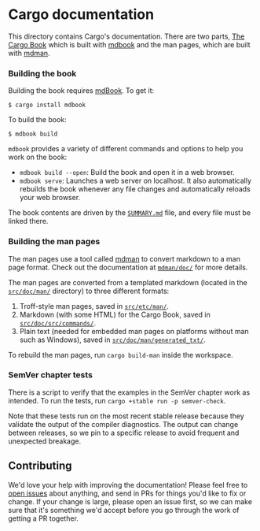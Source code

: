 # Cargo documentation

This directory contains Cargo's documentation. There are two parts, [The Cargo
Book] which is built with [mdbook] and the man pages, which are built with
[mdman].

[The Cargo Book]: https://doc.rust-lang.org/cargo/
[mdBook]: https://github.com/rust-lang/mdBook
[mdman]: https://github.com/rust-lang/cargo/tree/master/crates/mdman/

### Building the book

Building the book requires [mdBook]. To get it:

```console
$ cargo install mdbook
```

To build the book:

```console
$ mdbook build
```

`mdbook` provides a variety of different commands and options to help you work
on the book:

* `mdbook build --open`: Build the book and open it in a web browser.
* `mdbook serve`: Launches a web server on localhost. It also automatically
  rebuilds the book whenever any file changes and automatically reloads your
  web browser.

The book contents are driven by the [`SUMMARY.md`](src/SUMMARY.md) file, and
every file must be linked there.

### Building the man pages

The man pages use a tool called [mdman] to convert markdown to a man page
format. Check out the documentation at
[`mdman/doc/`](../../crates/mdman/doc/)
for more details.

The man pages are converted from a templated markdown (located in the
[`src/doc/man/`](man)
directory) to three different formats:

1. Troff-style man pages, saved in [`src/etc/man/`](../etc/man).
2. Markdown (with some HTML) for the Cargo Book, saved in
   [`src/doc/src/commands/`](src/commands).
3. Plain text (needed for embedded man pages on platforms without man such as
   Windows), saved in [`src/doc/man/generated_txt/`](man/generated_txt).

To rebuild the man pages, run `cargo build-man` inside the workspace.

### SemVer chapter tests

There is a script to verify that the examples in the SemVer chapter work as
intended. To run the tests, run `cargo +stable run -p semver-check`.

Note that these tests run on the most recent stable release because they
validate the output of the compiler diagnostics. The output can change between
releases, so we pin to a specific release to avoid frequent and unexpected
breakage.

## Contributing

We'd love your help with improving the documentation! Please feel free to
[open issues](https://github.com/rust-lang/cargo/issues) about anything, and
send in PRs for things you'd like to fix or change. If your change is large,
please open an issue first, so we can make sure that it's something we'd
accept before you go through the work of getting a PR together.
